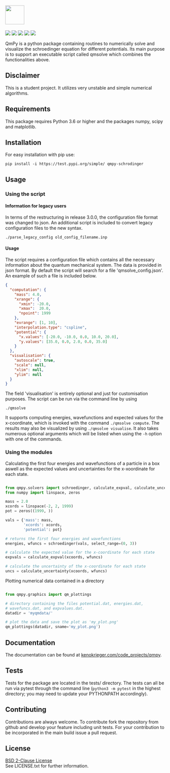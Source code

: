 # <img src="https://kenokrieger.com/wp-content/uploads/2022/03/qmpy_logotext.png" height=60>

<img src="https://kenokrieger.com/wp-content/uploads/2022/03/build-passing.png"> <img src="https://img.shields.io/github/issues/kenokrieger/QmPy">
<img src="https://img.shields.io/github/commit-activity/m/kenokrieger/QmPy"> <img src="https://kenokrieger.com/wp-content/uploads/2022/03/release.png">
<img src="https://kenokrieger.com/wp-content/uploads/2022/03/license.png">

QmPy is a python package containing routines to numerically solve and visualize
the schroedinger equation for different potentials. Its main purpose is to
support an executable script called qmsolve which combines the functionalities
above.


## Disclaimer

This is a student project. It utilizes very unstable and simple numerical
algorithms.

## Requirements

This package requires Python 3.6 or higher and the packages numpy, scipy and
matplotlib.

## Installation

For easy installation with pip use:

```shell
pip install -i https://test.pypi.org/simple/ qmpy-schrodinger
```

## Usage

### Using the script

#### Information for legacy users

In terms of the restructuring in release 3.0.0, the configuration file format
was changed to json. An additional script is included to convert legacy
configuration files to the new syntax. <br/>
```shell
./parse_legacy_config old_config_filename.inp
```

#### Usage

The script requires a configuration file which contains all the necessary
information about the quantum mechanical system. The data is provided in
json format. By default the script will search for a file 'qmsolve_config.json'.
An example of such a file is included below. <br/>
```json
{
  "computation": {
    "mass": 4.0,
    "xrange": {
      "xmin": -20.0,
      "xmax":  20.0,
      "npoint": 1999
    },
    "evrange": [1, 10],
    "interpolation.type": "cspline",
    "potential": {
      "x.values": [-20.0, -10.0, 0.0, 10.0, 20.0],
      "y.values": [35.0, 0.0, 2.0, 0.0, 35.0]
    }
  },
  "visualisation": {
    "autoscale": true,
    "scale": null,
    "xlim": null,
    "ylim": null
  }
}
```
The field 'visualisation' is entirely optional and just for customisation
purposes. The script can be run via the command line by using
```shell
./qmsolve
```
It supports computing energies, wavefunctions and expected values for
the x-coordinate, which is invoked with the command `./qmsolve compute`. The
results may also be visualized by using `./qmsolve visualise`. It also takes
numerous optional arguments which will be listed when using the `-h` option with
one of the commands.

### Using the modules

Calculating the first four energies and wavefunctions of a particle in a box
aswell as the expected values and uncertainties for the x-xoordinate for each
state.

```python

from qmpy.solvers import schroedinger, calculate_expval, calculate_uncertainty
from numpy import linspace, zeros

mass = 2.0
xcords = linspace(-2, 2, 1999)
pot = zeros((1999, ))

vals = {'mass': mass,
        'xcords': xcords,
        'potential': pot}

# returns the first four energies and wavefunctions
energies, wfuncs = schroedinger(vals, select_range=(0, 3))

# calculate the expected value for the x-coordinate for each state
expvals = calculate_expval(xcoords, wfuncs)

# calculate the uncertainty of the x-coordinate for each state
uncs = calculate_uncertainty(xcoords, wfuncs)

```

Plotting numerical data contained in a directory

```python

from qmpy.graphics import qm_plottings

# directory containing the files potential.dat, energies.dat,
# wavefuncs.dat, and expvalues.dat.
datadir = 'myqmdata/'

# plot the data and save the plot as 'my_plot.png'
qm_plottings(datadir, sname='my_plot.png')

```

## Documentation

The documentation can be found at
[kenokrieger.com/code_projects/qmpy](https://kenokrieger.com/code_projects/qmpy).

## Tests

Tests for the package are located in the tests/ directory. The tests can all
be run via pytest through the command line (`python3 -m pytest` in the
highest directory; you may need to update your PYTHONPATH accordingly).

## Contributing

Contributions are always welcome. To contribute fork the repository from
github and develop your feature including unit tests. For your contribution
to be incorporated in the main build issue a pull request.

## License

[BSD 2-Clause License](https://choosealicense.com/licenses/bsd-2-clause/) <br/>
See LICENSE.txt for further information.
